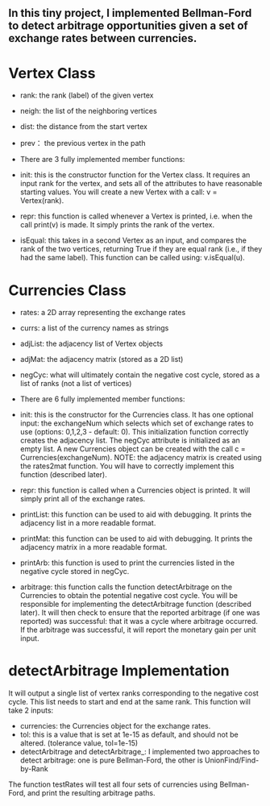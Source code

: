 
 ## In this tiny project, I implemented Bellman-Ford to detect arbitrage opportunities given a set of exchange rates between currencies. 



# Vertex Class
- rank: the rank (label) of the given vertex
- neigh: the list of the neighboring vertices
- dist: the distance from the start vertex
- prev： the previous vertex in the path

- There are 3 fully implemented member functions:

- init: this is the constructor function for the Vertex class. It requires an input rank for the vertex, and sets all of the attributes to have reasonable starting values. You will create a new Vertex with a call: v = Vertex(rank).
- repr: this function is called whenever a Vertex is printed, i.e. when the call print(v) is made. It simply prints the rank of the vertex.
- isEqual: this takes in a second Vertex as an input, and compares the rank of the two vertices, returning True if they are equal rank (i.e., if they had the same label). This function can be called using: v.isEqual(u).




# Currencies Class

- rates: a 2D array representing the exchange rates
- currs: a list of the currency names as strings
- adjList: the adjacency list of Vertex objects
- adjMat: the adjacency matrix (stored as a 2D list)
- negCyc: what will ultimately contain the negative cost cycle, stored as a list of ranks (not a list of vertices)
- There are 6 fully implemented member functions:

- init: this is the constructor for the Currencies class. It has one optional input: the exchangeNum which selects which set of exchange rates to use (options: 0,1,2,3 - default: 0). This initialization function correctly creates the adjacency list. The negCyc attribute is initialized as an empty list. A new Currencies object can be created with the call c = Currencies(exchangeNum).
NOTE: the adjacency matrix is created using the rates2mat function. You will have to correctly implement this function (described later).

- repr: this function is called when a Currencies object is printed. It will simply print all of the exchange rates.
- printList: this function can be used to aid with debugging. It prints the adjacency list in a more readable format.
- printMat: this function can be used to aid with debugging. It prints the adjacency matrix in a more readable format.
- printArb: this function is used to print the currencies listed in the negative cycle stored in negCyc.

- arbitrage: this function calls the function detectArbitrage on the Currencies to obtain the potential negative cost cycle. You will be responsible for implementing the detectArbitrage function (described later). It will then check to ensure that the reported arbitrage (if one was reported) was successful: that it was a cycle where arbitrage occurred. If the arbitrage was successful, it will report the monetary gain per unit input.







# detectArbitrage Implementation
It will output a single list of vertex ranks corresponding to the negative cost cycle. This list needs to start and end at the same rank. This function will take 2 inputs:
- currencies: the Currencies object for the exchange rates.
- tol: this is a value that is set at 1e-15 as default, and should not be altered. (tolerance value, tol=1e-15)
- detectArbitrage and detectArbitrage_: I implemented two approaches to detect arbitrage: one is pure Bellman-Ford, the other is UnionFind/Find-by-Rank

The function testRates will test all four sets of currencies using Bellman-Ford, and print the resulting arbitrage paths.









